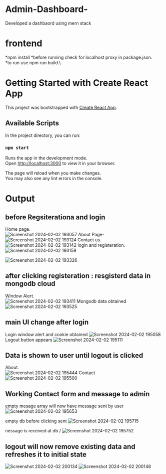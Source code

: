 # Admin-Dashboard-
Developed a dashbaord using mern stack 
# frontend
*npm install 
*before running check for localhost proxy in package.json.\
*to run use npm run build.\
# Getting Started with Create React App

This project was bootstrapped with [Create React App](https://github.com/facebook/create-react-app).

## Available Scripts

In the project directory, you can run:

### `npm start`

Runs the app in the development mode.\
Open [http://localhost:3000](http://localhost:3000) to view it in your browser.

The page will reload when you make changes.\
You may also see any lint errors in the console.

# Output
## before Regsiterationa and  login 
Home page.\
![Screenshot 2024-02-02 193057](https://github.com/carelight/Admin-Dashboard-/assets/108143494/a9c05c9b-0f52-4a41-8698-74036074923d)
About Page-
![Screenshot 2024-02-02 193124](https://github.com/carelight/Admin-Dashboard-/assets/108143494/4af43604-6b15-40aa-9dc8-56eb4f8beeb9)
Contact us.\
![Screenshot 2024-02-02 193142](https://github.com/carelight/Admin-Dashboard-/assets/108143494/5bf2f3ed-ed0f-4475-9111-0ccb091197eb)
login and registeration.\
![Screenshot 2024-02-02 193159](https://github.com/carelight/Admin-Dashboard-/assets/108143494/5441f74c-8355-4e40-962d-5ad2c394dc0c)

![Screenshot 2024-02-02 193326](https://github.com/carelight/Admin-Dashboard-/assets/108143494/20a86704-06ac-4a2f-91ae-5103885a10dc)

## after clicking registeration : resgisterd data in mongodb cloud 
 Window Alert.\
![Screenshot 2024-02-02 193411](https://github.com/carelight/Admin-Dashboard-/assets/108143494/c544648a-3846-4b20-bdd3-0e47ff27be64)
Mongodb data obtained
![Screenshot 2024-02-02 193525](https://github.com/carelight/Admin-Dashboard-/assets/108143494/8e39385a-2521-42d2-b96c-9783e3b94af8)

## main UI change after login 
Login window alert and cookie obtained 
![Screenshot 2024-02-02 195058](https://github.com/carelight/Admin-Dashboard-/assets/108143494/bad282d5-aaf7-4572-9e84-0ef4931d5fdd)
Logout button appears 
![Screenshot 2024-02-02 195111](https://github.com/carelight/Admin-Dashboard-/assets/108143494/18b91fbd-dd80-401c-9098-cec2b23944fc)


## Data is shown to user until logout is clicked 
About.\
![Screenshot 2024-02-02 195444](https://github.com/carelight/Admin-Dashboard-/assets/108143494/ca76ce74-973e-494e-a83b-38d27269258e)
Contact
![Screenshot 2024-02-02 195500](https://github.com/carelight/Admin-Dashboard-/assets/108143494/8d742c6a-144b-43ab-a367-2a8ae13a92fb)

## Working Contact form and message to admin
 empty mesage array will now have message sent by user 
 ![Screenshot 2024-02-02 195653](https://github.com/carelight/Admin-Dashboard-/assets/108143494/04d15993-0769-4826-bf10-4fe6c36d4e25)

 
 empty db before clicking sent
 ![Screenshot 2024-02-02 195715](https://github.com/carelight/Admin-Dashboard-/assets/108143494/d9bf87ba-0f30-43d4-b726-4cd623599c86)



 
nessage is received at db \/
![Screenshot 2024-02-02 195752](https://github.com/carelight/Admin-Dashboard-/assets/108143494/264dd22c-77ff-4207-b9f0-bd5af7e9025a)


## logout will now remove existing data and refreshes it to initial state

![Screenshot 2024-02-02 200134](https://github.com/carelight/Admin-Dashboard-/assets/108143494/fce58c68-f488-48eb-8baf-80e925fb47ae)
![Screenshot 2024-02-02 200148](https://github.com/carelight/Admin-Dashboard-/assets/108143494/162585f5-9c27-4a86-86b0-620e57c3529c)

 
